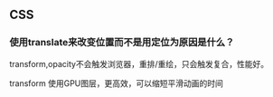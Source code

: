 ## CSS





### 使用translate来改变位置而不是用定位为原因是什么？

transform,opacity不会触发浏览器，重排/重绘，只会触发复合，性能好。

transform 使用GPU图层，更高效，可以缩短平滑动画的时间




